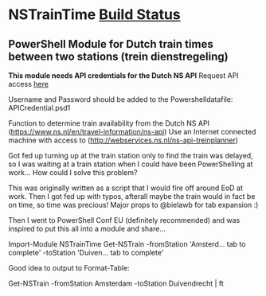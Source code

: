 # NSTrainTime [Build Status](https://darkcrystal.visualstudio.com/_apis/public/build/definitions/3bfcd214-d277-4749-9b97-707e7a61b114/1/badge)
## PowerShell Module for Dutch train times between two stations (trein dienstregeling)



**This module needs API credentials for the Dutch NS API**
Request API access [here](https://www.ns.nl/ews-aanvraagformulier/?0)

Username and Password should be added to the Powershelldatafile: APICredential.psd1

Function to determine train availability from the Dutch NS API (https://www.ns.nl/en/travel-information/ns-api)
Use an Internet connected machine with access to (http://webservices.ns.nl/ns-api-treinplanner)



Got fed up turning up at the train station only to find the train was delayed, so I was waiting at a train station when I could have been PowerShelling at work...  How could I solve this problem?

This was originally written as a script that I would fire off around EoD at work.
Then I got fed up with typos, afterall maybe the train would in fact be on time, so time was precious! Major props to @bielawb for tab expansion :)

Then I went to PowerShell Conf EU (definitely recommended) and was inspired to put this all into a module and share...

Import-Module NSTrainTime
Get-NSTrain -fromStation 'Amsterd... tab to complete' -toStation 'Duiven... tab to complete'

Good idea to output to Format-Table:

Get-NSTrain -fromStation Amsterdam -toStation Duivendrecht | ft





